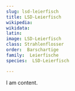 ```yaml
---
slug: lsd-leierfisch
title: LSD-Leierfisch
wikipedia: 
wikidata: 
latin:
image: LSD-Leierfisch
class: Strahlenflosser
order:  Barschartige
family:  Leierfische
species:  LSD-Leierfisch

---
```


I am content.
